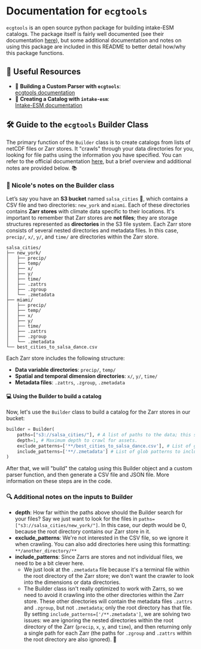 # Documentation for `ecgtools` 

`ecgtools` is an open source python package for building intake-ESM catalogs. The package itself is fairly well documented (see their documentation [here](https://ecgtools.readthedocs.io/en/latest/index.html)), but some additional documentation and notes on using this package are included in this README to better detail how/why this package functions. 

## 🔗 Useful Resources  
- 📄 **Building a Custom Parser with `ecgtools`**:  
  [ecgtools documentation](https://ecgtools.readthedocs.io/en/latest/how-to/use-a-custom-parser.html)  
- 📄 **Creating a Catalog with `intake-esm`**:  
  [Intake-ESM documentation](https://intake-esm.readthedocs.io/en/stable/how-to/build-a-catalog-from-timeseries-files.html) 

## 🛠️ Guide to the `ecgtools` Builder Class 

The primary function of the `Builder` class is to create catalogs from lists of netCDF files or Zarr stores. It "crawls" through your data directories for you, looking for file paths using the information you have specified. You can refer to the official documentation [here](https://ecgtools.readthedocs.io/en/latest/reference/index.html#builder), but a brief overview and additional notes are provided below. 📚

### 📝 Nicole's notes on the Builder class 

Let’s say you have an **S3 bucket** named `salsa_cities` 💃, which contains a CSV file and two directories: `new_york` and `miami`. Each of these directories contains **Zarr stores** with climate data specific to their locations. It's important to remember that Zarr stores are **not files**; they are storage structures represented as **directories** in the S3 file system. Each Zarr store consists of several nested directories and metadata files. In this case, `precip/`, `x/`, `y/`, and `time/` are directories within the Zarr store.

```plaintext
salsa_cities/
├── new_york/
│   ├── precip/
│   ├── temp/
│   ├── x/
│   ├── y/
│   ├── time/
│   ├── .zattrs
│   ├── .zgroup
│   └── .zmetadata
├── miami/
│   ├── precip/
│   ├── temp/
│   ├── x/
│   ├── y/
│   ├── time/
│   ├── .zattrs
│   ├── .zgroup
│   └── .zmetadata
└── best_cities_to_salsa_dance.csv
```

Each Zarr store includes the following structure: 

- **Data variable directories**: `precip/`, `temp/`
- **Spatial and temporal dimension directories**: `x/`, `y/`, `time/`
- **Metadata files**: `.zattrs`, `.zgroup`, `.zmetadata`

#### 💻 Using the Builder to build a catalog 

Now, let's use the `Builder` class to build a catalog for the Zarr stores in our bucket:

```python
builder = Builder(
    paths=["s3://salsa_cities/"], # A list of paths to the data; this should be the root directory of your data files.
    depth=1, # Maximum depth to crawl for assets.
    exclude_patterns=['**/best_cities_to_salsa_dance.csv'], # List of glob patterns to exclude from crawling.
    include_patterns=['**/.zmetadata'] # List of glob patterns to include when crawling 
)
```

After that, we will "build" the catalog using this Builder object and a custom parser function, and then generate a CSV file and JSON file. More information on these steps are in the code. 

### 🔍 Additional notes on the inputs to Builder 
- **depth**: How far within the paths above should the Builder search for your files? Say we just want to look for the files in `paths=["s3://salsa_cities/new_york/"]`. In this case, our depth would be 0, because the root directory contains our Zarr store in it. 
- **exclude_patterns**: We're not interested in the CSV file, so we ignore it when crawling. You can also add directories here using this formatting: `**/another_directory/**`
- **include_patterns**: Since Zarrs are stores and not individual files, we need to be a bit clever here.
  - We just look at the `.zmetadata` file because it's a terminal file within the root directory of the Zarr store; we don't want the crawler to look into the dimensions or data directories.
  - The Builder class isn't really optimized to work with Zarrs, so we need to avoid it crawling into the other directories within the Zarr store. These other directories will contain the metadata files `.zattrs` and `.zgroup`, but not `.zmetadata`; only the root directory has that file. By setting `include_patterns=['/**.zmetadata']`, we are solving two issues: we are ignoring the nested directories within the root directory of the Zarr (`precip`, `x`, `y`, and `time`), and then returning only a single path for each Zarr (the paths for `.zgroup` and `.zattrs` within the root directory are also ignored). 🎯
